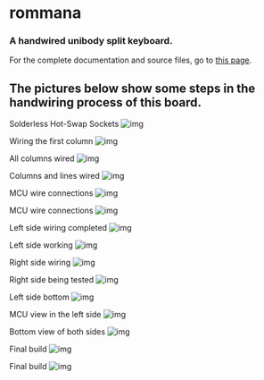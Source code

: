 # rommana
### A handwired unibody split keyboard.

For the complete documentation and source files, go to [this page](../src/qmk/keyboards/handwired/rafaelromao/rommana).

## The pictures below show some steps in the handwiring process of this board.

Solderless Hot-Swap Sockets
![img](../img/rommana/0.jpeg)

Wiring the first column
![img](../img/rommana/1.jpeg)

All columns wired
![img](../img/rommana/2.jpeg)

Columns and lines wired
![img](../img/rommana/3.jpeg)

MCU wire connections
![img](../img/rommana/4.jpeg)

MCU wire connections
![img](../img/rommana/5.jpeg)

Left side wiring completed
![img](../img/rommana/6.jpeg)

Left side working
![img](../img/rommana/7.jpeg)

Right side wiring
![img](../img/rommana/8.jpeg)

Right side being tested
![img](../img/rommana/9.jpeg)

Left side bottom
![img](../img/rommana/10.jpeg)

MCU view in the left side
![img](../img/rommana/11.jpeg)

Bottom view of both sides
![img](../img/rommana/12.jpeg)

Final build
![img](../img/rommana/13.jpeg)

Final build
![img](../img/rommana/14.jpeg)